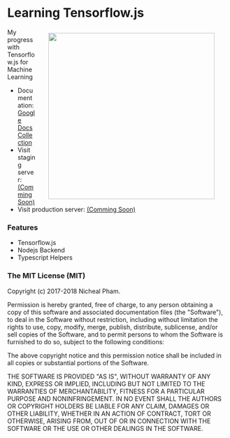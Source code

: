 # Learning Tensorflow.js

<img align="right" src="https://upload.wikimedia.org/wikipedia/commons/thumb/1/11/TensorFlowLogo.svg/1200px-TensorFlowLogo.svg.png" hspace="30" vspace="10" width="380">

My progress with Tensorflow.js for Machine Learning 

* Documentation: [Google Docs Collection](https://drive.google.com/drive/folders/1oPnQa7gUSLFs-Znmr-LnKcU5Y-tRz_dA?usp=sharing)
* Visit staging server: [(Comming Soon)](http://staging.salesfit.tv/)
* Visit production server: [(Comming Soon)](http://fj.nativesdev.com.au)

### Features

* Tensorflow.js
* Nodejs Backend
* Typescript Helpers

### The MIT License (MIT)

Copyright (c) 2017-2018 Nicheal Pham.

Permission is hereby granted, free of charge, to any person obtaining a copy
of this software and associated documentation files (the "Software"), to deal
in the Software without restriction, including without limitation the rights
to use, copy, modify, merge, publish, distribute, sublicense, and/or sell
copies of the Software, and to permit persons to whom the Software is
furnished to do so, subject to the following conditions:

The above copyright notice and this permission notice shall be included in
all copies or substantial portions of the Software.

THE SOFTWARE IS PROVIDED "AS IS", WITHOUT WARRANTY OF ANY KIND, EXPRESS OR
IMPLIED, INCLUDING BUT NOT LIMITED TO THE WARRANTIES OF MERCHANTABILITY,
FITNESS FOR A PARTICULAR PURPOSE AND NONINFRINGEMENT. IN NO EVENT SHALL THE
AUTHORS OR COPYRIGHT HOLDERS BE LIABLE FOR ANY CLAIM, DAMAGES OR OTHER
LIABILITY, WHETHER IN AN ACTION OF CONTRACT, TORT OR OTHERWISE, ARISING FROM,
OUT OF OR IN CONNECTION WITH THE SOFTWARE OR THE USE OR OTHER DEALINGS IN
THE SOFTWARE.
